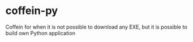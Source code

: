 # coffein-py
Coffein for when it is not possible to download any EXE, but it is possible to build own Python application
